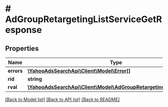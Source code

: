 # # AdGroupRetargetingListServiceGetResponse

## Properties

Name | Type | Description | Notes
------------ | ------------- | ------------- | -------------
**errors** | [**\YahooAdsSearchApi\Client\Model\Error[]**](Error.md) |  | [optional] 
**rid** | **string** |  | [optional] 
**rval** | [**\YahooAdsSearchApi\Client\Model\AdGroupRetargetingListServicePage**](AdGroupRetargetingListServicePage.md) |  | [optional] 

[[Back to Model list]](../../README.md#documentation-for-models) [[Back to API list]](../../README.md#documentation-for-api-endpoints) [[Back to README]](../../README.md)


